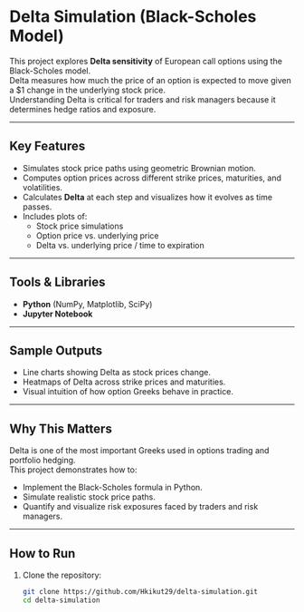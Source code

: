 # Delta Simulation (Black-Scholes Model)

This project explores **Delta sensitivity** of European call options using the Black-Scholes model.  
Delta measures how much the price of an option is expected to move given a $1 change in the underlying stock price.  
Understanding Delta is critical for traders and risk managers because it determines hedge ratios and exposure.

---

## Key Features
- Simulates stock price paths using geometric Brownian motion.  
- Computes option prices across different strike prices, maturities, and volatilities.  
- Calculates **Delta** at each step and visualizes how it evolves as time passes.  
- Includes plots of:
  - Stock price simulations
  - Option price vs. underlying price
  - Delta vs. underlying price / time to expiration

---

## Tools & Libraries
- **Python** (NumPy, Matplotlib, SciPy)  
- **Jupyter Notebook**  

---

## Sample Outputs
- Line charts showing Delta as stock prices change.  
- Heatmaps of Delta across strike prices and maturities.  
- Visual intuition of how option Greeks behave in practice.  

---

## Why This Matters
Delta is one of the most important Greeks used in options trading and portfolio hedging.  
This project demonstrates how to:
- Implement the Black-Scholes formula in Python.  
- Simulate realistic stock price paths.  
- Quantify and visualize risk exposures faced by traders and risk managers.  

---

## How to Run
1. Clone the repository:  
   ```bash
   git clone https://github.com/Hkikut29/delta-simulation.git
   cd delta-simulation
